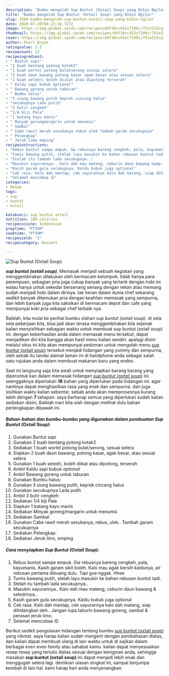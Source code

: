 ```yaml
---
description: "Bumbu mengolah Sup Buntut (Oxtail Soup) yang Bikin Ngiler"
title: "Bumbu mengolah Sup Buntut (Oxtail Soup) yang Bikin Ngiler"
slug: 1564-bumbu-mengolah-sup-buntut-oxtail-soup-yang-bikin-ngiler
date: 2020-07-26T04:13:16.727Z
image: https://img-global.cpcdn.com/recipes/d4f10cc452cf109c/751x532cq70/sup-buntut-oxtail-soup-foto-resep-utama.jpg
thumbnail: https://img-global.cpcdn.com/recipes/d4f10cc452cf109c/751x532cq70/sup-buntut-oxtail-soup-foto-resep-utama.jpg
cover: https://img-global.cpcdn.com/recipes/d4f10cc452cf109c/751x532cq70/sup-buntut-oxtail-soup-foto-resep-utama.jpg
author: Pearl Bryan
ratingvalue: 3.5
reviewcount: 12
recipeingredient:
- " Buntut sapi"
- "2 buah kentang potong kotak2"
- "1 buah wortel potong bulatserong sesuai selera"
- "2 buah daun bawang potong kasar agak besar atau sesuai selera"
- "1 buah seledri boleh diikat atau dipotong terserah"
- " Kaldu sapi bubuk optional"
- " Bawang goreng untuk taburan"
- " Bumbu halus"
- "3 siung bawang putih keprek cincang halus"
- "secukupnya Lada putih"
- "3 butir cengkeh"
- "1/4 biji Pala"
- "1 batang kayu manis"
- " Minyak gorengmargarin untuk menumis"
- " Sambal"
- " Cabe rawit merah sesukanya rebus ulek Tambah garam secukupnya"
- " Pelengkap"
- " Jeruk limo emping"
recipeinstructions:
- "Rebus buntut sampe empuk. Gw rebusnya bareng cengkeh, pala, kayumanis. Kasih garam sikit boleh. Kalo mau agak bersih kaldunya, air rebusan pertama dibuang dulu. Tapi gue nggak. Hhee"
- "Tumis bawang putih, stelah layu masukin ke bahan rebusan buntut tadi."
- "Stelah itu tambah lada secukupnya.."
- "Masukin sayurannya.. Kalo dah mau mateng, ceburin daun bawang &amp; seledrinya.."
- "Kasih garam gula secukupnya. Kaldu bubuk juga optional"
- "Cek rasa. Kalo dah mantap, cek sayurannya kalo dah matang, siap dihidangkan deh.. Jangan lupa taburin bawang goreng, sambal &amp; perasan jeruk limo."
- "Selamat mencobaa 😊"
categories:
- Resep
tags:
- sup
- buntut
- oxtail

katakunci: sup buntut oxtail 
nutrition: 189 calories
recipecuisine: Indonesian
preptime: "PT35M"
cooktime: "PT39M"
recipeyield: "2"
recipecategory: Dessert

---
```



![Sup Buntut (Oxtail Soup)](https://img-global.cpcdn.com/recipes/d4f10cc452cf109c/751x532cq70/sup-buntut-oxtail-soup-foto-resep-utama.jpg)

<b><i>sup buntut (oxtail soup)</i></b>, Memasak menjadi sebuah kegiatan yang menggembirakan dilakukan oleh bermacam kelompok. tidak hanya para perempuan, sebagian pria juga cukup banyak yang tertarik dengan hobi ini. walau hanya untuk sekedar bersenang senang dengan rekan atau memang sudah menjadi hobi dalam dirinya. tak heran dalam dunia chef sekarang sedikit banyak ditemukan pria dengan keahlian memasak yang sempurna, dan lebih banyak juga kita saksikan di bermacam depot dan cafe yang mempunyai koki pria sebagai chef terbaik nya.

Baiklah, kita mulai ke perihal bumbu olahan <i>sup buntut (oxtail soup)</i>. di sela sela pekerjaan kita, bisa jadi akan terasa menggembirakan bila sejenak kalian menyisihkan sebagian waktu untuk membuat sup buntut (oxtail soup) ini. dengan keberhasilan anda dalam memasak menu tersebut, dapat menjadikan diri kita bangga akan hasil menu kalian sendiri. apalagi disini melalui situs ini kita akan mempunyai pedoman untuk mengolah menu <u>sup buntut (oxtail soup)</u> tersebut menjadi hidangan yang yummy dan sempurna, oleh sebab itu tandai alamat laman ini di handphone anda sebagai salah satu rujukan anda dalam membuat makanan baru yang endes.




Saat ini langsung saja kita awali untuk menyiapkan barang barang yang diperuntuk kan dalam memasak hidangan <u><i>sup buntut (oxtail soup)</i></u> ini. seenggaknya diperlukan <b>18</b> bahan yang diperlukan pada hidangan ini. agar nantinya dapat menghasilkan rasa yang enak dan sempurna. dan juga sisihkan waktu kalian sebentar, sebab anda akan memprosesnya kurang lebih dengan <b>7</b> tahapan. saya berharap semua yang diperlukan sudah kalian sediakan disini, Baiklah mari kita olah dengan melihat dulu bahan perlengkapan dibawah ini.

<!--inarticleads1-->

##### Bahan-bahan dan bumbu-bumbu yang digunakan dalam pembuatan Sup Buntut (Oxtail Soup):

1. Gunakan  Buntut sapi
1. Gunakan 2 buah kentang potong kotak2
1. Sediakan 1 buah wortel potong bulat/serong, sesuai selera
1. Siapkan 2 buah daun bawang, potong kasar, agak besar, atau sesuai selera
1. Gunakan 1 buah seledri, boleh diikat atau dipotong, terserah
1. Ambil  Kaldu sapi bubuk *optional*
1. Ambil  Bawang goreng untuk taburan
1. Gunakan  Bumbu halus:
1. Gunakan 3 siung bawang putih, keprek cincang halus
1. Gunakan secukupnya Lada putih
1. Ambil 3 butir cengkeh
1. Sediakan 1/4 biji Pala
1. Siapkan 1 batang kayu manis
1. Sediakan  Minyak goreng/margarin untuk menumis
1. Sediakan  Sambal:
1. Gunakan  Cabe rawit merah sesukanya, rebus, ulek.. Tambah garam secukupnya
1. Sediakan  Pelengkap:
1. Sediakan  Jeruk limo, emping




<!--inarticleads2-->

##### Cara menyiapkan Sup Buntut (Oxtail Soup):

1. Rebus buntut sampe empuk. Gw rebusnya bareng cengkeh, pala, kayumanis. Kasih garam sikit boleh. Kalo mau agak bersih kaldunya, air rebusan pertama dibuang dulu. Tapi gue nggak. Hhee
1. Tumis bawang putih, stelah layu masukin ke bahan rebusan buntut tadi.
1. Stelah itu tambah lada secukupnya..
1. Masukin sayurannya.. Kalo dah mau mateng, ceburin daun bawang &amp; seledrinya..
1. Kasih garam gula secukupnya. Kaldu bubuk juga optional
1. Cek rasa. Kalo dah mantap, cek sayurannya kalo dah matang, siap dihidangkan deh.. Jangan lupa taburin bawang goreng, sambal &amp; perasan jeruk limo.
1. Selamat mencobaa 😊




Berikut sedikit pengulasan hidangan tentang bumbu <u>sup buntut (oxtail soup)</u> yang nikmat. saya harap kalian sudah mengerti dengan pembahasan diatas, dan kalian dapat membuat ulang di lain waktu untuk di sajikan dalam berbagai even even family atau sahabat kamu. kalian dapat menyesuaikan resep resep yang tertulis diatas sesuai dengan keinginan anda, sehingga masakan <b>sup buntut (oxtail soup)</b> ini dapat menjadi lebih enak dan menggugah selera lagi. demikian ulasan singkat ini, sampai berjumpa kembali di lain hal. kami harap hari anda menyenangkan.
